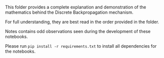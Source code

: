 This folder provides a complete explanation and demonstration of the mathematics behind the Discrete Backpropagation mechanism.

For full understanding, they are best read in the order provided in the folder.

Notes contains odd observations seen during the development of these notebooks.

Please run `pip install -r requirements.txt` to install all dependencies for the notebooks.
